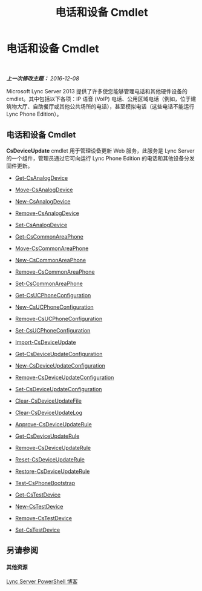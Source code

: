 ﻿---
title: 电话和设备 Cmdlet
TOCTitle: 电话和设备 Cmdlet
ms:assetid: 6ebeba4b-43ce-4a31-9060-50d249b7564c
ms:mtpsurl: https://technet.microsoft.com/zh-cn/library/Gg415657(v=OCS.15)
ms:contentKeyID: 49313198
ms.date: 12/10/2016
mtps_version: v=OCS.15
ms.translationtype: HT
---

# 电话和设备 Cmdlet

 

_**上一次修改主题：** 2016-12-08_

Microsoft Lync Server 2013 提供了许多使您能够管理电话和其他硬件设备的 cmdlet。其中包括以下各项：IP 语音 (VoIP) 电话、公用区域电话（例如，位于建筑物大厅、自助餐厅或其他公共场所的电话），甚至模拟电话（这些电话不能运行 Lync Phone Edition）。

## 电话和设备 Cmdlet

**CsDeviceUpdate** cmdlet 用于管理设备更新 Web 服务，此服务是 Lync Server 的一个组件，管理员通过它可向运行 Lync Phone Edition 的电话和其他设备分发固件更新。

  - [Get-CsAnalogDevice](get-csanalogdevice.md)

  - [Move-CsAnalogDevice](move-csanalogdevice.md)

  - [New-CsAnalogDevice](new-csanalogdevice.md)

  - [Remove-CsAnalogDevice](remove-csanalogdevice.md)

  - [Set-CsAnalogDevice](set-csanalogdevice.md)

  - [Get-CsCommonAreaPhone](get-cscommonareaphone.md)

  - [Move-CsCommonAreaPhone](move-cscommonareaphone.md)

  - [New-CsCommonAreaPhone](new-cscommonareaphone.md)

  - [Remove-CsCommonAreaPhone](remove-cscommonareaphone.md)

  - [Set-CsCommonAreaPhone](set-cscommonareaphone.md)

  - [Get-CsUCPhoneConfiguration](get-csucphoneconfiguration.md)

  - [New-CsUCPhoneConfiguration](new-csucphoneconfiguration.md)

  - [Remove-CsUCPhoneConfiguration](remove-csucphoneconfiguration.md)

  - [Set-CsUCPhoneConfiguration](set-csucphoneconfiguration.md)

  - [Import-CsDeviceUpdate](import-csdeviceupdate.md)

  - [Get-CsDeviceUpdateConfiguration](get-csdeviceupdateconfiguration.md)

  - [New-CsDeviceUpdateConfiguration](new-csdeviceupdateconfiguration.md)

  - [Remove-CsDeviceUpdateConfiguration](remove-csdeviceupdateconfiguration.md)

  - [Set-CsDeviceUpdateConfiguration](set-csdeviceupdateconfiguration.md)

  - [Clear-CsDeviceUpdateFile](clear-csdeviceupdatefile.md)

  - [Clear-CsDeviceUpdateLog](clear-csdeviceupdatelog.md)

  - [Approve-CsDeviceUpdateRule](approve-csdeviceupdaterule.md)

  - [Get-CsDeviceUpdateRule](get-csdeviceupdaterule.md)

  - [Remove-CsDeviceUpdateRule](remove-csdeviceupdaterule.md)

  - [Reset-CsDeviceUpdateRule](reset-csdeviceupdaterule.md)

  - [Restore-CsDeviceUpdateRule](restore-csdeviceupdaterule.md)

  - [Test-CsPhoneBootstrap](test-csphonebootstrap.md)

  - [Get-CsTestDevice](get-cstestdevice.md)

  - [New-CsTestDevice](new-cstestdevice.md)

  - [Remove-CsTestDevice](remove-cstestdevice.md)

  - [Set-CsTestDevice](set-cstestdevice.md)

## 另请参阅

#### 其他资源

[Lync Server PowerShell 博客](http://go.microsoft.com/fwlink/?linkid=203150%26clcid=0x804)
